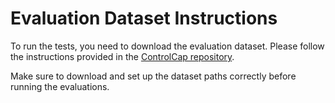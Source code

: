 # Evaluation Dataset Instructions

To run the tests, you need to download the evaluation dataset. Please follow the instructions provided in the [ControlCap repository](https://github.com/callsys/ControlCap/blob/main/docs/data.md).

Make sure to download and set up the dataset paths correctly before running the evaluations.
